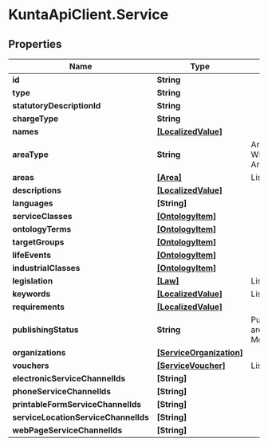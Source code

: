 # KuntaApiClient.Service

## Properties
Name | Type | Description | Notes
------------ | ------------- | ------------- | -------------
**id** | **String** |  | [optional] 
**type** | **String** |  | [optional] 
**statutoryDescriptionId** | **String** |  | [optional] 
**chargeType** | **String** |  | [optional] 
**names** | [**[LocalizedValue]**](LocalizedValue.md) |  | [optional] 
**areaType** | **String** | Area type (WholeCountry, WholeCountryExceptAlandIslands, AreaType). | [optional] 
**areas** | [**[Area]**](Area.md) | List of service areas. | [optional] 
**descriptions** | [**[LocalizedValue]**](LocalizedValue.md) |  | [optional] 
**languages** | **[String]** |  | [optional] 
**serviceClasses** | [**[OntologyItem]**](OntologyItem.md) |  | [optional] 
**ontologyTerms** | [**[OntologyItem]**](OntologyItem.md) |  | [optional] 
**targetGroups** | [**[OntologyItem]**](OntologyItem.md) |  | [optional] 
**lifeEvents** | [**[OntologyItem]**](OntologyItem.md) |  | [optional] 
**industrialClasses** | [**[OntologyItem]**](OntologyItem.md) |  | [optional] 
**legislation** | [**[Law]**](Law.md) | List of laws related to the service. | [optional] 
**keywords** | [**[LocalizedValue]**](LocalizedValue.md) | List of localized service keywords. | [optional] 
**requirements** | [**[LocalizedValue]**](LocalizedValue.md) |  | [optional] 
**publishingStatus** | **String** | Publishing status. Possible values are: Draft, Published, Deleted, Modified or OldPublished. | [optional] 
**organizations** | [**[ServiceOrganization]**](ServiceOrganization.md) |  | [optional] 
**vouchers** | [**[ServiceVoucher]**](ServiceVoucher.md) | List of service vouchers. | [optional] 
**electronicServiceChannelIds** | **[String]** |  | [optional] 
**phoneServiceChannelIds** | **[String]** |  | [optional] 
**printableFormServiceChannelIds** | **[String]** |  | [optional] 
**serviceLocationServiceChannelIds** | **[String]** |  | [optional] 
**webPageServiceChannelIds** | **[String]** |  | [optional] 


